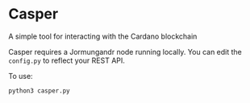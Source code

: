 # Casper
A simple tool for interacting with the Cardano blockchain

Casper requires a Jormungandr node running locally.  You can edit the `config.py` to reflect your REST API.

To use:

`python3 casper.py`
